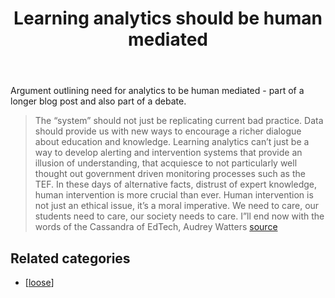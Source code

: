 ﻿---
title: Learning analytics should be human mediated
---
Argument outlining need for analytics to be human mediated - part of a longer blog post and also part of a debate.
> The “system” should not  just be replicating current bad practice.  Data should provide us with new ways to encourage a richer dialogue about education and knowledge. Learning analytics can’t just be a way to develop alerting and intervention systems that provide an illusion of understanding, that acquiesce to not particularly well thought out government driven monitoring processes such as the TEF.
> In these days of alternative facts, distrust of expert knowledge, human intervention is more crucial than ever. Human intervention is not just an ethical issue, it’s a moral imperative.   We need to care, our students need to care, our society needs to care. I”ll end now with the words of the Cassandra of EdTech, Audrey Watters [source](https://howsheilaseesit.blog/2017/03/13/time-for-analytics-of-the-oppressed-my-starter-for-10-for-digifest-debate/)

## Related categories

- [[loose]]


[//begin]: # "Autogenerated link references for markdown compatibility"
[loose]: loose "Loose notes"
[//end]: # "Autogenerated link references"